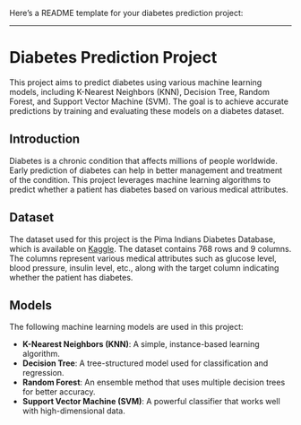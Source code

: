 Here’s a README template for your diabetes prediction project:

---

# Diabetes Prediction Project

This project aims to predict diabetes using various machine learning models, including K-Nearest Neighbors (KNN), Decision Tree, Random Forest, and Support Vector Machine (SVM). The goal is to achieve accurate predictions by training and evaluating these models on a diabetes dataset.


## Introduction

Diabetes is a chronic condition that affects millions of people worldwide. Early prediction of diabetes can help in better management and treatment of the condition. This project leverages machine learning algorithms to predict whether a patient has diabetes based on various medical attributes.

## Dataset

The dataset used for this project is the Pima Indians Diabetes Database, which is available on [Kaggle](https://www.kaggle.com/uciml/pima-indians-diabetes-database). The dataset contains 768 rows and 9 columns. The columns represent various medical attributes such as glucose level, blood pressure, insulin level, etc., along with the target column indicating whether the patient has diabetes.



## Models

The following machine learning models are used in this project:

- **K-Nearest Neighbors (KNN)**: A simple, instance-based learning algorithm.
- **Decision Tree**: A tree-structured model used for classification and regression.
- **Random Forest**: An ensemble method that uses multiple decision trees for better accuracy.
- **Support Vector Machine (SVM)**: A powerful classifier that works well with high-dimensional data.



